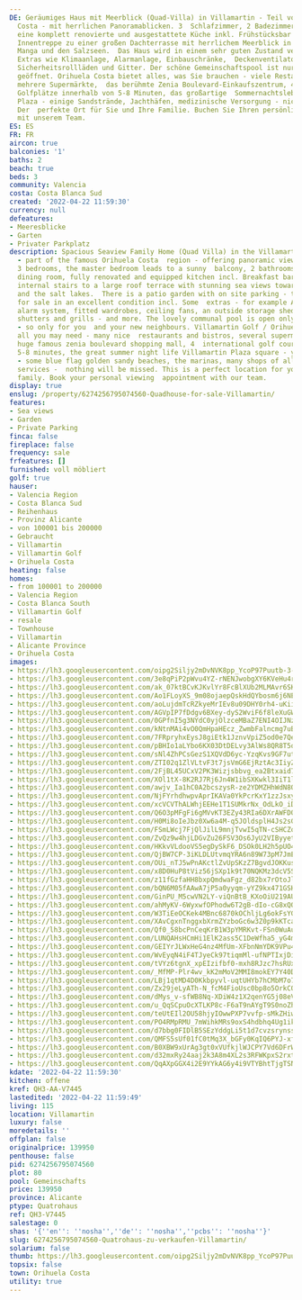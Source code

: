 ```yaml
---
DE: Geräumiges Haus mit Meerblick (Quad-Villa) in Villamartin - Teil von Orihuela
  Costa - mit herrlichen Panoramablicken. 3  Schlafzimmer, 2 Badezimmer, Wohn-Esszimmer,
  eine komplett renovierte und ausgestattete Küche inkl. Frühstücksbar -  und die
  Innentreppe zu einer großen Dachterrasse mit herrlichem Meerblick in Richtung La
  Manga und den Salzseen.  Das Haus wird in einem sehr guten Zustand verkauft inkl.
  Extras wie Klimaanlage, Alarmanlage, Einbauschränke,  Deckenventilatoren, ein Außenschuppen,
  Sicherheitsrollläden und Gitter. Der schöne Gemeinschaftspool ist nur für  Anwohner
  geöffnet. Orihuela Costa bietet alles, was Sie brauchen - viele Restaurants / Bistros,
  mehrere Supermärkte,  das berühmte Zenia Boulevard-Einkaufszentrum, 4 internationale
  Golfplätze innerhalb von 5-8 Minuten, das großartige  Sommernachtsleben der Villamartin
  Plaza - einige Sandstrände, Jachthäfen, medizinische Versorgung - nichts fehlt.
  Der  perfekte Ort für Sie und Ihre Familie. Buchen Sie Ihren persönlichen Besichtigungstermin
  mit unserem Team.
ES: ES
FR: FR
aircon: true
balconies: '1'
baths: 2
beach: true
beds: 3
community: Valencia
costa: Costa Blanca Sud
created: '2022-04-22 11:59:30'
currency: null
defeatures:
- Meeresblicke
- Garten
- Privater Parkplatz
description: Spacious Seaview Family Home (Quad Villa) in the Villamartin Golf area
  - part of the famous Orihuela Costa  region - offering panoramic views. Comes with
  3 bedrooms, the master bedroom leads to a sunny  balcony, 2 bathrooms, a huge living
  dining room, fully renovated and equipped kitchen incl. Breakfast bar -  and the
  internal stairs to a large roof terrace with stunning sea views towards La Manga
  and the salt lakes.  There is a patio garden with on site parking - the house is
  for sale in an excellent condition incl. Some  extras - for example A/C, white goods,
  alarm system, fitted wardrobes, ceiling fans, an outside storage shed,  security
  shutters and grills - and more. The lovely communal pool is open only for residents
  - so only for you  and your new neighbours. Villamartin Golf / Orihuela Costa offers
  all you may need - many nice  restaurants and bistros, several supermarkets, the
  huge famous zenia boulevard shopping mall, 4  international golf courses within
  5-8 minutes, the great summer night life Villamartin Plaza square - you will be  impressed
  - some blue flag golden sandy beaches, the marinas, many shops of all kinds, medical
  services -  nothing will be missed. This is a perfect location for you and your
  family. Book your personal viewing  appointment with our team.
display: true
enslug: /property/6274256795074560-Quadhouse-for-sale-Villamartin/
features:
- Sea views
- Garden
- Private Parking
finca: false
fireplace: false
frequency: sale
frfeatures: []
furnished: voll möbliert
golf: true
hauser:
- Valencia Region
- Costa Blanca Sud
- Reihenhaus
- Provinz Alicante
- von 100001 bis 200000
- Gebraucht
- Villamartin
- Villamartin Golf
- Orihuela Costa
heating: false
homes:
- from 100001 to 200000
- Valencia Region
- Costa Blanca South
- Villamartin Golf
- resale
- Townhouse
- Villamartin
- Alicante Province
- Orihuela Costa
images:
- https://lh3.googleusercontent.com/oipg2Siljy2mDvNVK8pp_YcoP97Puutb-3-gp8j5UdhjifphCkHlonk4_b-vv74aeUGM77hwo5t3_74FCOk0zi--86FiFtJ5=w640-rj-e30-l100
- https://lh3.googleusercontent.com/3e8qPiP2pWvu4YZ-rNENJwobgXY6KVeHu4r41wV1OGSLOMjxQB1Qyy9QQ0pG_h7NEK1b6Q_hjMqjwH31fZzgfmtBEwxBqdUlTw=w640-rj-e30-l100
- https://lh3.googleusercontent.com/ak_07ktBCvKJKvlYr8FcBlXUb2MLMAvr6SKseE9TlLC0XWh2WiRJS_gZt5I07AUBCQ9A085MW1jqbA9U3soAa6D6njXQpYFI=w640-rj-e30-l100
- https://lh3.googleusercontent.com/Ao1FLoyXS_9m08ojaepQskHdQYbosm6j6NES-P-BiX6Bb_QqRZlqwa9u22upn8ctxuC-bYuKamn3jmeaLeYU6QBKRE_5PyGpbg=w640-rj-e30-l100
- https://lh3.googleusercontent.com/aoLujdmTcRZkyeMrIEv8u09DHY0rh4-uKiilb25QQsg-VUkYPTymbYYhu0t0hY_UW-d-G92cMEQskMvavu0sz2ju6ifiUYi9Vao=w640-rj-e30-l100
- https://lh3.googleusercontent.com/AGVpIP7fDdgv6BXey-dyS2WviF6f8leXuGWmlmRYKN9cFrbUekFM1Z49q5ehpKvSMGXiKuMK-90RATemxLOlzTYSnzrKF-Db=w640-rj-e30-l100
- https://lh3.googleusercontent.com/0GPfnI5g3NYdC0yjOlzceMBaZ7ENI4OIJNzOt2Vjq7CB0ToSwF1fdb3oswzfFh1vkIUf3IT00diFDUGTJ5ZuzSaoLG2N9aZj=w640-rj-e30-l100
- https://lh3.googleusercontent.com/kNtnMAi4vO0QmHpaHEcz_ZwmbFalncmg7uBAmJ-Cfa8W6n4rls27MBWfHv7h99JSYzFAZSeaj9c0hC9NRbiHsCi12T7iiu2OJ2A=w640-rj-e30-l100
- https://lh3.googleusercontent.com/7FRpryhxEysJ8giEtk1JznvVpiZ5od0e7QeJ_zImNqWHX8GQJ_EE1V2oXZ4F2XWs7VhyHkqYV886b50w9ZqisRdJM-Q3Joec32c=w640-rj-e30-l100
- https://lh3.googleusercontent.com/pBHIo1aLYbo6KX03DtDELvy3AlWs8QR8T5qQW8NJLl53fIkDHqpkHt7J1jRjrvO1KUtufQX7u_oE9QgskOZGLoViaCOs9pFN=w640-rj-e30-l100
- https://lh3.googleusercontent.com/sNl4ZhPCsGezS1XQVdD6yc-YzqKvs9GF7utMSOfbw-_a8IoiovS0HPsogIvaLVrwE-vQJuzoQ4sDzjy30tE39H0TVHTH-x5o=w640-rj-e30-l100
- https://lh3.googleusercontent.com/ZTI02q1ZlVLtvF3t7jsVmG6EjRztAc3IiyZj7PDkRZwIaDhmp2GRrqMYrtAblVhsTV5Lrmz8-HmP7QDT-G-uJJfd9HDBxDnO=w640-rj-e30-l100
- https://lh3.googleusercontent.com/2FjBL45UCxV2PK3Wizjsbbvg_ea2Btxaid7JpRpSXfe0Hxdg7m4NQdfYipxFbSuyO5Cuh1quyIHK8tHRB_IE9k29ttWas2Bbpqo=w640-rj-e30-l100
- https://lh3.googleusercontent.com/XOl1tX-8K2RJ7Rj6Jn4W1ibSXKwkl3IiT1llXvADgE3DTO4Phz3CemOyvyh8pRsG7Z1zU0mDA46VF4_jukvdhkA_NfU_C7CpNbE=w640-rj-e30-l100
- https://lh3.googleusercontent.com/awjv_Ia1hC0A2bcszysR-ze2YDMZHhWdN8QjDfPEk_ImtxUlaJ2Qb2orsalX8QBC6sQyFkOyp61Z960Z22q8hwRLdEcUVpjThOQ=w640-rj-e30-l100
- https://lh3.googleusercontent.com/NjFYrhdhwpvAprIKAVa0YkPcrKxY1zzJsxytM08na5oKn72wysRniLeBwBj32sshOauzOC9ozGghP31_5NdTTj_W8ocbyYwF3hE=w640-rj-e30-l100
- https://lh3.googleusercontent.com/xcVCVThALWhjEEHe1T1SUMkrNx_OdLkO_iDHUC0GwsKDGEb-0aU_psP-L3Fvo6h7GDxwSY3oR4xyr45wpcgBoM6tUhEv3hqo=w640-rj-e30-l100
- https://lh3.googleusercontent.com/Q6O3pMFgFi6gMVvKT3EZy43RIa6DXrAWFDQqIg3C0tfnzCRr3XEMP9ajAkW9C9mXPU0JDoQXpPsVh3A_gbz3y9ADWcsVsUVl=w640-rj-e30-l100
- https://lh3.googleusercontent.com/H0Mi8oIeJbz0Xw6a4M-q5JOldsplH4Js2sGcByH1HTVvNZZHpteRz7tdbEnaQLCv0B3aIf0efPQEeE8A6ppfZLGvb_QQ8EzKcQ=w640-rj-e30-l100
- https://lh3.googleusercontent.com/FSmLWcj7FjQlJilL9mnjTvwI5qTN-cSHCZoeEj3mXl5G7g8xO2nyv_8mJCQY27-uxq44ZE2wyqZvklkkPYpAkMiU5YvoDTudsg=w640-rj-e30-l100
- https://lh3.googleusercontent.com/ZvQz9w4hjLDGvZu26FSV3Os6JyU2VIByyetjAziCqvnnHC7bqay6PQtxJnZyQVvLp547TlmmaJXoieHTSWDdzbrHnT-Q1fj8bg=w640-rj-e30-l100
- https://lh3.googleusercontent.com/HKkvVLdooVS5egDySkF6_DSOk0LH2h5pUO4EANB2mpiRkYbuSKl0OkxFHn4Tw_TfzcRjIBBk3MjXYksjIkoUjcXXn3BtngGHPw=w640-rj-e30-l100
- https://lh3.googleusercontent.com/QjBW7CP-3iKLDLUtvmqYRA6n89W73pM7JmEY0KsX_X7Vd0mmKEWuwyazUab9sB9Ec7y2g7O2G3CZDm-wqyQ9mrkzra8VrZ6T8Q=w640-rj-e30-l100
- https://lh3.googleusercontent.com/OUi_nTJ5wPnAKctlZvUpSKzZ7BgvdJOKKusB_gRyeqTG9ubkeMLC2px-QIR4ag5cZgW1Adouroh3rNNvTeYy9Rk_FFkrHN19=w640-rj-e30-l100
- https://lh3.googleusercontent.com/x8D0HuP8tViz56jSXp1k9t70NQKMz3dcV5StZc85SMSWYjR0zAMTbI3sCNcgph_WaUuC_M3xyf5G2jkXrKLkf9U2ChHmS7dLvg=w640-rj-e30-l100
- https://lh3.googleusercontent.com/z11fGzfaHH8bxpQmdwaFgz_d82bx7rOtoJlx_6aF0YDRqpRP8znvKUTFQbzWpBDlq1joe1MqHdv1eCxCTriI8DMc7nsdNKFRRw=w640-rj-e30-l100
- https://lh3.googleusercontent.com/bQN6M05fAAwA7jP5a0yyqm-yYZ9kx471GSHPyMP787yaqK73fLYnPAy0GMvd4aKeoekRSxr8IZKLb0mMp-yKF1HF3JmP-IvUWg=w640-rj-e30-l100
- https://lh3.googleusercontent.com/GinPU_M5cwVN2LY-viQnBtB_KXoOiU219AU10GQBWl_HcnvjcGRAUr3Vh-K3gF0xjlcwUCo-GDWWdGuLFJGXkmBMP04VUytVUQ=w640-rj-e30-l100
- https://lh3.googleusercontent.com/ahMyKV-6WyxwfOPhodw6T2gB-dIo-cG8xQQE1QwssKbFHt8caA-n7tYIFCU06HNFlBFuzSxHjDZr2BK1lAGyLOMyyvf9BNtotQ=w640-rj-e30-l100
- https://lh3.googleusercontent.com/W3TiEeOCKek4MBnc6870kOChljLg6okFsYGFz877EqbZ3dcJHVASGP1QBZTIyN88EEx1caIuGnWHxsnlKAmQZ9kImRR-vRR7PA=w640-rj-e30-l100
- https://lh3.googleusercontent.com/XAvCgxnTnggxbXrmZYzboGc6w3Z0p9kKTcaCVN31s-5sFZSI6KcGfVcqOPrYNRbdu4RIA4m6M_l-otuaxfbVyUbL76UZ60k8=w640-rj-e30-l100
- https://lh3.googleusercontent.com/Qf0_58bcPnCeqKrB1W3pYMRKvt-FSn0WuAuO5QJLZHN2kLj-MZyJeV4zv33dGHHEMi6aT-DQVh6FvrD6V6SXYS4Weghdfh9fMA=w640-rj-e30-l100
- https://lh3.googleusercontent.com/LUNQAHsHCmHi1ElK2ass5C1DeWfha5_yG4mmbW5dinpuVPpJM8HW6uOqysMlvn_Hp9Qu7NJUmBbup6bWnWU5vH2qhlQn1zV0=w640-rj-e30-l100
- https://lh3.googleusercontent.com/GEIYrJLWxHeG4nz4MfUm-XFbnNmYDK9VPu4T79bEBFsw1EvYiR2TAvFp-mLrye5I-3xVdc7jOobbE1KFUNJs_k7q2nqymkq0Lg=w640-rj-e30-l100
- https://lh3.googleusercontent.com/WvEyqN4iF4TJyeCk97tiqmMl-ufNPTIxjDi0OKrxn_RGAB9mPj2e2WrlTv9op07FQGwixjyy24JxWQvcxgLzPaVtPYoyOmXUKQ=w640-rj-e30-l100
- https://lh3.googleusercontent.com/tVYz6tgnX_xpEIzifbf0-mxh8RJzc7hsRUxc6Cp6MQ84pSJ0ek-GNDXQT9ftSVDoJu6CrxI2lIZ6uqblF3VEnwrMdSjUGUd2=w640-rj-e30-l100
- https://lh3.googleusercontent.com/_MfMP-Plr4wv_kK2mMoV2MMI8mokEY7Y40DAwTH-LV4S1wZhd89bEjVV7USq75ZDE6HJbe1lOQXHHxWjWwjhv1Oo3muFDnHBGKc=w640-rj-e30-l100
- https://lh3.googleusercontent.com/LBj1qtMD4D0Kkbpyvl-uqtUHYb7hCMbM7o7IM_vJGj0XytL_jh9OXR-B3dEMXFC4rlpmmenF42JqYT1zyzVs9DicpvGEMsD3=w640-rj-e30-l100
- https://lh3.googleusercontent.com/Zx29jeLyATh-N_fcM4FioUsc0bp8o5OrkCQJWJlG0ue0IgfeKb1ARwMjyXq-q-YkNT38KMFo11PJIhAv-NZC_DrESU-GVg_5zQ=w640-rj-e30-l100
- https://lh3.googleusercontent.com/dMys_v-sfWB8Nq-XDiW4z1X2qenYG5j08eVQ-dQe3sWE1BQA1qBtzbvvpK_4cByEWTHcEDHwmQnXg5iWDxLPGepR_yHamAjCNLU=w640-rj-e30-l100
- https://lh3.googleusercontent.com/u_QqSCpuOcXTLKP8c-F6aT9nAYgT9S0noZhPJxnHV-pndgZmLdn1DlCzoFx8qcCYjwdF91SRFZxmXmvD-vllbqjvb2uASYsPLQ=w640-rj-e30-l100
- https://lh3.googleusercontent.com/teUtEIl2OU58hjyIOwwPXP7vvfp-sMkZHiwZ6XXcoun8FKv6I8x6g9jUcNx57L1GmxIGPzBTtmwGYKn_e186MR-MQExVz6-4-Q=w640-rj-e30-l100
- https://lh3.googleusercontent.com/PO4RMpRMU_7mWihkMRs9oxS4hdbhq4Ug1ikiNmrh45WNPxtyVnVxCJmMLnTSim7BuUN1eEjoS9ICwa_3jqJ_ZqecWrYs5uiMnQ=w640-rj-e30-l100
- https://lh3.googleusercontent.com/d7bbg0FIDlB5SEzYddgLi5t1d7cvzsrynsskIgR_v3xHgddj1Zmtkl1fDd48PK4AMGPrvxhe-3onYBo3r8Iiqp4kbjVsdLno=w640-rj-e30-l100
- https://lh3.googleusercontent.com/QMFS5sUf01fC0tMq3X_bGFy0KqIQ6PYJ-xf-ySNmoz2Hac9MrUIAnSTwexrCgGsqmJbvl8e76ExNJkmxjtG3or2qniMaX3fmag=w640-rj-e30-l100
- https://lh3.googleusercontent.com/B0XBW9xUrAg3gt0xVUfkjlWJCPY7Vd6DFrWaGJl1KWMAh75ozYKJQJXVryeZ0JAaBIBCVomK32dYbnlGlCB7s1muSIN9F330Tg=w640-rj-e30-l100
- https://lh3.googleusercontent.com/d32mxRy24aaj2k3A8m4XL2s3RFWKpxS2rxtNxlFORMeqNcospzf9qUZdjdt_snrej35DQIRUW0pw-RqB6XgxhfHwq8eKPyoxvg=w640-rj-e30-l100
- https://lh3.googleusercontent.com/QqAXpGGX4i2E9YYkAG6y4i9VTYBhtTjgTSNfwWNUrq0fD8Wo9MU3Xx9_fk0ByAePd6UtdHhMNnTyANplYzgd16l5phy3-Fl_bw=w640-rj-e30-l100
kdate: '2022-04-22 11:59:30'
kitchen: offene
kref: QH3-AA-V7445
lastedited: '2022-04-22 11:59:49'
living: 115
location: Villamartin
luxury: false
moredetails: ''
offplan: false
originalprice: 139950
penthouse: false
pid: 6274256795074560
plot: 80
pool: Gemeinschafts
price: 139950
province: Alicante
ptype: Quatrohaus
ref: QH3-V7445
salestage: 0
shas: '{''en'': ''nosha'',''de'': ''nosha'',''pcbs'': ''nosha''}'
slug: 6274256795074560-Quatrohaus-zu-verkaufen-Villamartin/
solarium: false
thumb: https://lh3.googleusercontent.com/oipg2Siljy2mDvNVK8pp_YcoP97Puutb-3-gp8j5UdhjifphCkHlonk4_b-vv74aeUGM77hwo5t3_74FCOk0zi--86FiFtJ5=w400-h240-n-rj-e30-l100
topsix: false
town: Orihuela Costa
utility: true
---
```

